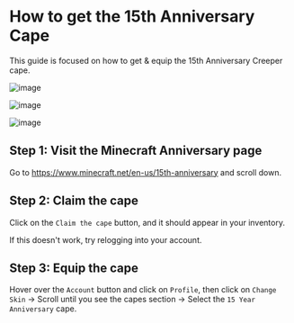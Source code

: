 # How to get the 15th Anniversary Cape

This guide is focused on how to get & equip the 15th Anniversary Creeper cape.

![image](https://github.com/KTrain5169/MinecraftAnniversaryRewards/assets/69028025/56406d6c-2957-4850-bf36-b9a8eb98d8a1)

![image](https://github.com/KTrain5169/MinecraftAnniversaryRewards/assets/69028025/ea680fd0-b668-4064-a6aa-6324f3a78825)

![image](https://github.com/KTrain5169/MinecraftAnniversaryRewards/assets/69028025/03aef996-67db-4beb-8722-f758d8b74c3b)

## Step 1: Visit the Minecraft Anniversary page
Go to https://www.minecraft.net/en-us/15th-anniversary and scroll down.
## Step 2: Claim the cape
Click on the `Claim the cape` button, and it should appear in your inventory.

If this doesn't work, try relogging into your account.
## Step 3: Equip the cape
Hover over the `Account` button and click on `Profile`, then click on `Change Skin` -> Scroll until you see the capes section -> Select the `15 Year Anniversary` cape.
